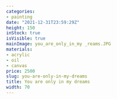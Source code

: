 ```yaml
---
categories:
- painting
date: "2021-12-31T23:59:29Z"
height: 150
inStock: true
isVisible: true
mainImage: you_are_only_in_my _reams.JPG
materials:
- acrylic
- oil
- canvas
price: 2500
slug: you-are-only-in-my-dreams
title: You are only in my dreams
width: 70
---
```



